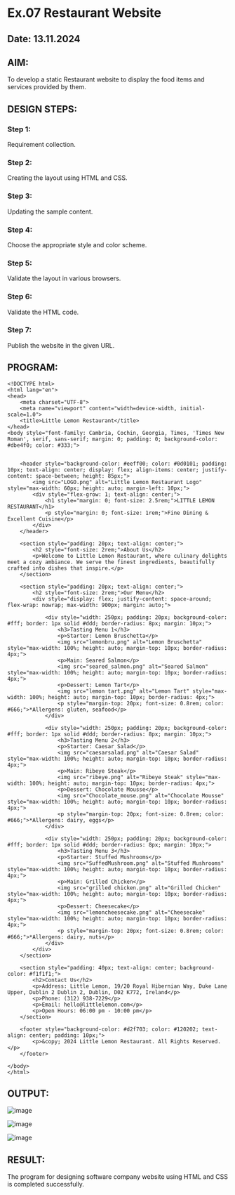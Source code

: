 # Ex.07 Restaurant Website
## Date: 13.11.2024

## AIM:
To develop a static Restaurant website to display the food items and services provided by them.

## DESIGN STEPS:

### Step 1:
Requirement collection.

### Step 2:
Creating the layout using HTML and CSS.

### Step 3:
Updating the sample content.

### Step 4:
Choose the appropriate style and color scheme.

### Step 5:
Validate the layout in various browsers.

### Step 6:
Validate the HTML code.

### Step 7:
Publish the website in the given URL.

## PROGRAM:

```
<!DOCTYPE html>
<html lang="en">
<head>
    <meta charset="UTF-8">
    <meta name="viewport" content="width=device-width, initial-scale=1.0">
    <title>Little Lemon Restaurant</title>
</head>
<body style="font-family: Cambria, Cochin, Georgia, Times, 'Times New Roman', serif, sans-serif; margin: 0; padding: 0; background-color: #dbe4f0; color: #333;">

    
    <header style="background-color: #eeff00; color: #0d0101; padding: 10px; text-align: center; display: flex; align-items: center; justify-content: space-between; height: 85px;">
        <img src="LOGO.png" alt="Little Lemon Restaurant Logo" style="max-width: 60px; height: auto; margin-left: 10px;">
        <div style="flex-grow: 1; text-align: center;">
            <h1 style="margin: 0; font-size: 2.5rem;">LITTLE LEMON RESTAURANT</h1> 
            <p style="margin: 0; font-size: 1rem;">Fine Dining & Excellent Cuisine</p>
        </div>
    </header>

    <section style="padding: 20px; text-align: center;">
        <h2 style="font-size: 2rem;">About Us</h2>
        <p>Welcome to Little Lemon Restaurant, where culinary delights meet a cozy ambiance. We serve the finest ingredients, beautifully crafted into dishes that inspire.</p>
    </section>

    <section style="padding: 20px; text-align: center;">
        <h2 style="font-size: 2rem;">Our Menu</h2>
        <div style="display: flex; justify-content: space-around; flex-wrap: nowrap; max-width: 900px; margin: auto;">
            
            <div style="width: 250px; padding: 20px; background-color: #fff; border: 1px solid #ddd; border-radius: 8px; margin: 10px;">
                <h3>Tasting Menu 1</h3>
                <p>Starter: Lemon Bruschetta</p>
                <img src="lemonbru.png" alt="Lemon Bruschetta" style="max-width: 100%; height: auto; margin-top: 10px; border-radius: 4px;">
                <p>Main: Seared Salmon</p>
                <img src="seared_salmon.png" alt="Seared Salmon" style="max-width: 100%; height: auto; margin-top: 10px; border-radius: 4px;">
                <p>Dessert: Lemon Tart</p>
                <img src="lemon tart.png" alt="Lemon Tart" style="max-width: 100%; height: auto; margin-top: 10px; border-radius: 4px;">
                <p style="margin-top: 20px; font-size: 0.8rem; color: #666;">*Allergens: gluten, seafood</p>
            </div>

            <div style="width: 250px; padding: 20px; background-color: #fff; border: 1px solid #ddd; border-radius: 8px; margin: 10px;">
                <h3>Tasting Menu 2</h3>
                <p>Starter: Caesar Salad</p>
                <img src="caesarsalad.png" alt="Caesar Salad" style="max-width: 100%; height: auto; margin-top: 10px; border-radius: 4px;">
                <p>Main: Ribeye Steak</p>
                <img src="ribeye.png" alt="Ribeye Steak" style="max-width: 100%; height: auto; margin-top: 10px; border-radius: 4px;">
                <p>Dessert: Chocolate Mousse</p>
                <img src="Chocolate_mouse.png" alt="Chocolate Mousse" style="max-width: 100%; height: auto; margin-top: 10px; border-radius: 4px;">
                <p style="margin-top: 20px; font-size: 0.8rem; color: #666;">*Allergens: dairy, eggs</p>
            </div>

            <div style="width: 250px; padding: 20px; background-color: #fff; border: 1px solid #ddd; border-radius: 8px; margin: 10px;">
                <h3>Tasting Menu 3</h3>
                <p>Starter: Stuffed Mushrooms</p>
                <img src="SuffedMushroom.png" alt="Stuffed Mushrooms" style="max-width: 100%; height: auto; margin-top: 10px; border-radius: 4px;">
                <p>Main: Grilled Chicken</p>
                <img src="grilled chicken.png" alt="Grilled Chicken" style="max-width: 100%; height: auto; margin-top: 10px; border-radius: 4px;">
                <p>Dessert: Cheesecake</p>
                <img src="lemoncheesecake.png" alt="Cheesecake" style="max-width: 100%; height: auto; margin-top: 10px; border-radius: 4px;">
                <p style="margin-top: 20px; font-size: 0.8rem; color: #666;">*Allergens: dairy, nuts</p>
            </div>
        </div>
    </section>

    <section style="padding: 40px; text-align: center; background-color: #f1f1f1;">
        <h2>Contact Us</h2>
        <p>Address: Little Lemon, 19/20 Royal Hibernian Way, Duke Lane Upper, Dublin 2 Dublin 2, Dublin, D02 K772, Ireland</p>
        <p>Phone: (312) 938-7229</p>
        <p>Email: hello@littlelemon.com</p>
        <p>Open Hours: 06:00 pm - 10:00 pm</p>
    </section>

    <footer style="background-color: #d2f703; color: #120202; text-align: center; padding: 10px;">
        <p>&copy; 2024 Little Lemon Restaurant. All Rights Reserved.</p>
    </footer>

</body>
</html>
```

## OUTPUT:

![image](https://github.com/user-attachments/assets/8d66115f-7e19-4f32-a88f-ec591645b266)

![image](https://github.com/user-attachments/assets/ec849b92-1b40-4dba-a437-5d1933f2ffbf)

![image](https://github.com/user-attachments/assets/ca14e3d8-ebff-458f-89fa-e7880698cd90)



## RESULT:
The program for designing software company website using HTML and CSS is completed successfully.
